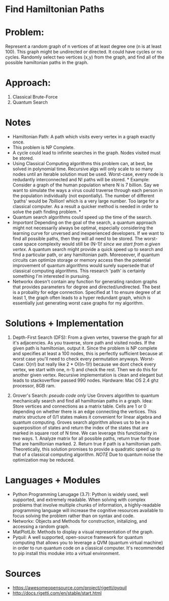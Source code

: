 # Find Hamiltonian Paths


# Problem:
 Represent a random graph of n vertices of at least degree one (n is at least 100). 
 This graph might be undirected or directed. It could have cycles or no cycles. 
 Randomly select two vertices (x,y) from the graph, and find all of the possible hamiltonian paths in the graph.
 

# Approach:
1. Classical Brute-Force
3. Quantum Search

# Notes
- Hamiltonian Path: A path which visits every vertex in a graph exactly once.
- This problem is NP Complete.
- A cycle could lead to infinite searches in the graph. Nodes visited must be stored.
- Using Classical Computing algorithms this problem can, at best, be solved in polynomial time.
  Recursive algs will only scale to so many nodes until an iterable solution must be used. Worst-case, every node is redudantly interconnected and N! paths will be stored. * Example: Consider a graph of the human population where N is 7 billion. Say we want to simulate the ways a virus could traverse through each person in the population individually (not expontially). The number of different 'paths' would be 7billion! which is a very large number. Too large for a classical computer. As a result a quicker method is needed in order to solve the path finding problem. *
- Quantum search algorithms could speed up the time of the search. 
- *Important* Depending on the goal of the search, a quantum approach might not necessarily always be optimal, especially considering the learning curve for unversed and inexperienced developers. If we want to find all possible paths, then they will all need to be stored. The worst-case space complexity would still be (N-1)! *since we start from a given vertex*. A quantum search might provide a quick speed up to search and find a particular path, or any hamiltonian path. Moreoeover, if quantum circuits can optimize storage or memory access then the potential improvement of quantum algorithms would surely supersede that of classical computing algorithms. This research 'path' is certainly something I'm interested in pursuing. 
- Networkx doesn't contain any function for generating random graphs that provides parameters for degree and directed/undirected. The best is a probality for edge connection. Specified at 1 to ensure degree of at least 1, the graph often leads to a hyper redundant graph, which is essentially just generating worst case graphs for my algorithm. 

# Solutions + Implementation
  1. Depth-First Search (DFS): From a given vertex, traverse the graph for all it's adjacencies. As you traverse, store path and visited nodes. If the given path is hamiltonian, output it. Since the problem is NP complete and specifies at least a 100 nodes, this is perfectly sufficient because at worst case you'll need to check every permutation anyways. Worst-Case: O(n!) but really like 2 * O((n-1)!) because we dont check every vertex, we start with one, n-1) and check the rest. Then we do this for another given vertex. Recursive implementation is clean and elegant but leads to stackoverflow passed 990 nodes. Hardware: Mac OS 2.4 ghz processor, 8GB ram.
 
  2. Grover's Search: *pseudo code only* Use Grovers algorithm to quantum mechanically search and find all hamiltonian paths in a graph. Idea: Store vertices and connections as a matrix table. Cells are 1 or 0 depending on whether there is an edge connecting the vertices. This matrix structure of 0/1 states makes it convenient for linear algebra and quantum computing. Groves search algorithm allows us to be in a superposition of states and return the index of the states that are marked in square root of N time. We can leverage this functionality in two ways. 1. Analyze matrix for all possible paths, return true for those that are hamiltonian marked. 2. Return true if path is a hamiltonian path. Theoretically, this solution promises to provide a quadratic speed up to that of a classical computing algorithm.  *NOTE* Due to quantum noise the optimization may be reduced. 


# Languages + Modules
- Python Programming Lanugage (3.7): Python is widely used, well supported, and extremely readable. When solving with complex problems that involve multiple chunks of information, a highly-readable programming language will increase the cognitive resources available to focus solving the problem rather than on syntax and code. 
- Networkx: Objects and Methods for construction, initalizing, and accessing a random graph.
- MatPlotLib: Methods to display a visual representation of the graph.
- Pyquil: A well supported, open-source framework for quantum computing that allows you to leverage a QVM (quantum virtual machine) in order to run quantum code on a classical computer. It's recommended to pip install this moduke into a virtual environment.



# Sources
- https://awesomeopensource.com/project/rigetti/pyquil
- http://docs.rigetti.com/en/stable/start.html
